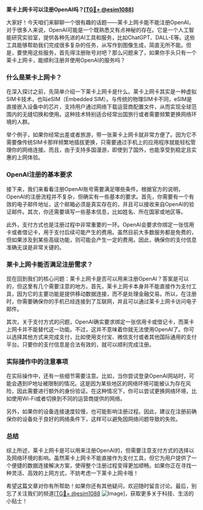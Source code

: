 **莱卡上网卡可以注册OpenAI吗？[[TG💪+ @esim1088](https://t.me/s/esim1088)]**

大家好！今天咱们来聊聊一个很有趣的话题——莱卡上网卡能不能注册OpenAI。对于很多人来说，OpenAI可能是一个既熟悉又有点神秘的存在。它是一个人工智能研究实验室，提供各种先进的AI工具和服务，比如ChatGPT、DALL-E等。这些工具能够帮助我们完成很多复杂的任务，从写作到图像生成，简直无所不能。但是，要使用这些服务，首先得注册账号对吧？那么问题来了，如果你手头只有一个莱卡上网卡，能顺利注册并使用OpenAI的服务吗？

### 什么是莱卡上网卡？

在深入探讨之前，先简单介绍一下莱卡上网卡是什么。莱卡上网卡其实是一种虚拟SIM卡技术，也叫eSIM（Embedded SIM）。与传统的物理SIM卡不同，eSIM是直接嵌入设备中的芯片，支持用户通过网络下载运营商配置文件，从而实现全球范围内的无缝切换和使用。这种技术特别适合经常出国旅行或者需要频繁更换网络环境的人群。

举个例子，如果你经常出差或者旅游，带一张莱卡上网卡就非常方便了。因为它不需要像传统SIM卡那样频繁地插拔更换，只需要通过手机上的应用程序就能轻松管理你的网络连接。而且，由于支持多国漫游，即使到了国外，也能享受到稳定且实惠的上网体验。

### OpenAI注册的基本要求

接下来，我们来看看注册OpenAI账号需要满足哪些条件。根据官方的说明，OpenAI的注册流程并不复杂，但确实有一些基本的要求。首先，你需要有一个有效的电子邮件地址，这个邮箱必须是真实存在的，并且可以接收来自OpenAI的验证邮件。其次，你还需要填写一些基本信息，比如姓名、所在国家或地区等。

此外，支付方式也是注册过程中非常重要的一环。OpenAI会要求你绑定一张信用卡或者借记卡，用于支付后续可能产生的费用。虽然目前大多数服务都是免费的，但如果涉及到某些高级功能，则可能会产生一定的费用。因此，确保你的支付信息准确无误是非常关键的。

### 莱卡上网卡能否满足注册需求？

现在回到我们的核心问题：莱卡上网卡是否可以用来注册OpenAI？答案是可以的，但这里有几个需要注意的地方。首先，莱卡上网卡本身并不能直接作为支付工具，因为它的主要功能是提供移动数据连接，而不是处理金融交易。所以，在注册时，你需要确保你的手机已经连接到了互联网，并且可以通过莱卡上网卡访问电子邮件。

其次，关于支付方式的问题，OpenAI确实要求绑定一张信用卡或借记卡，而莱卡上网卡并不能替代这一功能。不过，这并不意味着你就无法使用OpenAI了。你可以选择其他方式来完成支付，比如使用支付宝、微信支付或者其他国际通用的支付平台。只要你的支付信息是合法有效的，就可以顺利完成注册。

### 实际操作中的注意事项

在实际操作中，还有一些细节需要注意。比如，当你尝试登录OpenAI网站时，可能会遇到IP地址被限制的情况。这是因为某些地区的网络环境可能被认为存在风险，因此需要进行额外的身份验证。在这种情况下，你可以尝试更换网络环境，比如使用Wi-Fi或者切换到不同的运营商提供的网络。

另外，如果你的设备连接速度较慢，也可能影响注册过程。因此，建议在注册前确保你的设备处于良好的网络条件下，这样可以避免因网络问题导致的失败。

### 总结

综上所述，莱卡上网卡是可以用来注册OpenAI的，但需要注意支付方式的选择以及网络环境的影响。虽然莱卡上网卡不能直接作为支付工具，但它为用户提供了一个便捷的数据连接解决方案，使得整个注册过程变得更加顺畅。如果你正在寻找一种灵活、高效的上网方式，不妨考虑一下莱卡上网卡哦！

希望这篇文章对你有所帮助！如果你还有其他疑问，欢迎随时留言讨论。最后，别忘了关注我们的频道[[TG💪+ @esim1088](https://t.me/s/esim1088) ![Image](https://i.postimg.cc/4NQfJmqS/Snipaste-2025-05-13-00-14-12.png)]，获取更多关于科技、生活的小贴士！